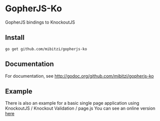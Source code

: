 # GopherJS-Ko
GopherJS bindings to KnockoutJS

## Install
`go get github.com/mibitzi/gopherjs-ko`

## Documentation
For documentation, see http://godoc.org/github.com/mibitzi/gopherjs-ko

## Example
There is also an example for a basic single page application using KnockoutJS / Knockout Validation / page.js
You can see an online version [here](http://mibitzi.github.io/gopherjs-ko/example/static/)
